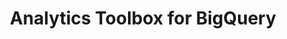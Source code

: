 ---
title: Analytics Toolbox for BigQuery
description: "Unlock Spatial Analytics in BigQuery"
icon: "/img/icons/bigquery-analytics-toolbox.png"
type: examples
category: h3
layout: categories/list
aliases:
    - /analytics-toolbox-bq/examples/categories/h3/
---